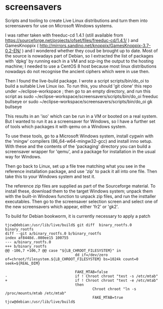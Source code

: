 # screensavers

Scripts and tooling to create Live Linux distributions and turn them into
screensavers for use on Microsoft Windows systems.

I was rather taken with freeduc-cd 1.4.1 (still available from
https://sourceforge.net/projects/ofset/files/freeduc-cd/1.4.1/ )
and GamesKnoppix ( http://mirrors.sandino.net/knoppix/GamesKnoppix-3.7-0.2-EN/ )
and I wondered whether they coud be brought up to date. 
Most of the source is nowadays part of Debian, so I extracted the list of
packages with 'dpkg' by running each in a VM and scp-ing the output to the
hosting machine; I needed to use a CentOS 8 host because most linux
distributions nowadays do not recognise the ancient ciphers which were in
use then.

Then I found the live-build package. I wrote a
script scripts/bin/do_oi to build a suitable Live Linux iso. To run this,
you should 'git clone' this repo under ~/eclipse-workspace ; then go to an
empty directory, and run this script as
  sudo ~/eclipse-workspace/screensavers/scripts/bin/do_oi freeduc bullseye
or
  sudo ~/eclipse-workspace/screensavers/scripts/bin/do_oi gk bullseye

This results in an 'iso' which can be run in a VM or booted on a real
system. But I wanted to run it as a screensaver for Windows, so I have
a further set of tools which packages it with qemu on a Windows system.

To use these tools, go to a Microsoft Windows system, install cygwin
with the 'mingw' compilers (86_64-w64-mingw32-gcc) and install 
inno setup. With these and the contents of the 'packaging' directory
you can build a screensaver wrapper for 'qemu', and a package for
installation in the usual way for Windows.

Then go back to Linux, set up a file tree matching what you see in
the reference installation package, and use 'zip' to pack it all into
one file. Then take this to your Windows system and test it.

The reference zip files are supplied as part of the Sourceforge material. To
install these, download them to the target Windows system; unpack them with
the built-in Windows function to unpack zip files, and run the insttaller
executables. Then go to the screensaver selection screen and select one of
the new screensavers which appear, either 'fr2' or 'gk2'.

To build for Debian bookworm, it is currently necessary to apply a patch
```
tjcw@debian:/usr/lib/live/build$ git diff  binary_rootfs.0 binary_rootfs
diff --git a/binary_rootfs.0 b/binary_rootfs
index af8448d..080ee15 100755
--- a/binary_rootfs.0
+++ b/binary_rootfs
@@ -106,7 +106,7 @@ case "${LB_CHROOT_FILESYSTEM}" in
                                dd if=/dev/zero of=chroot/filesystem.${LB_CHROOT_FILESYSTEM} bs=1024k count=0 seek=${REAL_DIM}
 
                                FAKE_MTAB=false
-                               if ! Chroot chroot "test -s /etc/mtab"
+                               if ! Chroot chroot "test -e /etc/mtab"
                                then
                                        Chroot chroot "ln -s /proc/mounts/mtab /etc/mtab"
                                        FAKE_MTAB=true
tjcw@debian:/usr/lib/live/build$
```
